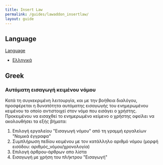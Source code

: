 ```yaml
---
title: Insert Law
permalink: /guides/lawaddon_insertlaw/
layout: guide
---
```



## Language
<div class="btn-group">
  <a href="#" class="btn btn-primary">Language</a>
  <a href="#" class="btn btn-primary dropdown-toggle" data-toggle="dropdown"><span class="caret"></span></a>
  <ul class="dropdown-menu">
    <li><a href="#greek">Ελληνικά</a></li>
  </ul>
</div>

## Greek
### Αυτόματη εισαγωγή κειμένου νόμου 
Κατά τη συγκεκριμένη λειτουργία, και με την βοήθεια διαλόγου, προσφέρεται η δυνατότητα αυτόματης εισαγωγής του ενημερωμένου κειμένου το οποίο αντιστοιχεί στον νόμο που εισάγει ο χρήστης. 
Προκειμένου να εισαχθεί το ενημερωμένο κείμενο ο χρήστης οφείλει να ακολουθήσει τα εξής βήματα: 
1. Επιλογή εργαλείου "Εισαγωγή νόμου"  από τη γραμμή εργαλείων "Νομικά έγγραφα" 
2. Συμπλήρωση πεδίου κειμένου με τον κατάλληλο αριθμό νόμου (μορφή εισόδου: αριθμός_νόμου/χρονολογία) 
3. Επιλογή άρθρου-άρθρων απο λίστα 
4. Εισαγωγή με χρήση του πλήκτρου "Εισαγωγή" 